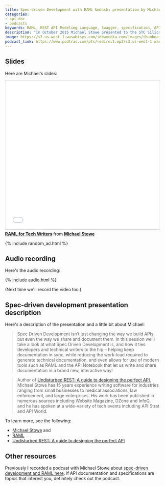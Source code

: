 ```yaml
---
title: Spec-driven Development with RAML &mdash; presentation by Michael Stowe to STC Silicon Valley chapter
categories:
- api-doc
- podcasts
keywords: RAML, REST API Modeling Language, Swagger, specification, API documentation, Mulesoft, Michael Stowe
description: "In October 2015 Michael Stowe presented to the STC Silicon Valley chapter about spec-driven development, with a demo of RAML, which is an API specification similar to Swagger. Pretty much everyone who attended his presentation was impressed at how cool RAML is in making API documentation interactive. You can view Michael's slides and listen to the spec-driven development presentation recording here."
image: https://s3.us-west-1.wasabisys.com/idbwmedia.com/images/thumbnails/stowestcspecdrivendev.png
podcast_link: https://www.podtrac.com/pts/redirect.mp3/s3.us-west-1.wasabisys.com/idbwmedia.com/podcasts/stowestcsv.mp3
---
```


## Slides

Here are Michael's slides:

<iframe src="//www.slideshare.net/slideshow/embed_code/key/dKXS593moT0K8G" width="595" height="485" frameborder="0" marginwidth="0" marginheight="0" scrolling="no" style="border:1px solid #CCC; border-width:1px; margin-bottom:5px; max-width: 100%;" allowfullscreen> </iframe> <div style="margin-bottom:5px"> <strong> <a href="//www.slideshare.net/mikestowe/raml-for-tech-writers" title="RAML for Tech Writers" target="\_blank">RAML for Tech Writers</a> </strong> from <strong><a href="//www.slideshare.net/mikestowe" target="\_blank">Michael Stowe</a></strong> </div>

{% include random_ad.html %}

## Audio recording

Here's the audio recording:

{% include audio.html %}

(Next time we'll record the video too.)

## Spec-driven development presentation description

Here's a description of the presentation and a little bit about Michael:

>Spec Driven Development isn’t just changing the way we build APIs, but even the way we share and document them. In this session we’ll take a look at what Spec Driven Development is, and how it ties developers and technical writers to the hip – helping keep documentation in sync, while reducing the work-load required to generate technical documentation, and even allows for use of modern tools such as RAML and the API Notebook that let us write and share documentation in a brand new, interactive way!

> Author of [Undisturbed REST: A guide to designing the perfect API](http://www.amazon.com/gp/product/B0125TOLNU?keywords=undisturbed%20rest%20michael%20stowe&qid=1444665700&ref_=sr_1_1&sr=8-1&tag=viglink124746-20), Michael Stowe has 15 years experience writing software for industries ranging from small businesses to medical associations, law enforcement, and large enterprises. His work has been published in numerous sources including Website Magazine, DZone and InfoQ, and he has spoken at a wide-variety of tech events including API Strat and API World.

To learn more, see the following:

* [Michael Stowe](http://www.mikestowe.com/) and  
* [RAML](http://raml.org/)
* [Undisturbed REST: A guide to designing the perfect API](http://www.amazon.com/gp/product/B0125TOLNU?keywords=undisturbed%20rest%20michael%20stowe&qid=1444665700&ref_=sr_1_1&sr=8-1&tag=viglink124746-20)

## Other resources

Previously I recorded a podcast with Michael Stowe about [spec-driven development and RAML here](https://idratherbewriting.com/2015/10/12/spec-driven-design-podcast-michael-stowe/). If API documentation and specifications are topics that interest you, definitely check out the podcast.

